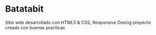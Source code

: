 # Batatabit
Sitio web desarrollado con HTML5 &amp; CSS, Responsive Desing proyecto creado con buenas practicas
